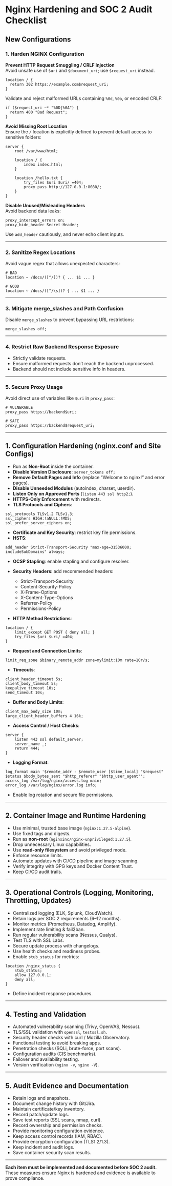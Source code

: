 # Nginx Hardening and SOC 2 Audit Checklist

## New Configurations

### 1. Harden NGINX Configuration

**Prevent HTTP Request Smuggling / CRLF Injection**  
Avoid unsafe use of `$uri` and `$document_uri`; use `$request_uri` instead.

```nginx
location / {
  return 302 https://example.com$request_uri;
}
```

Validate and reject malformed URLs containing `%0d`, `%0a`, or encoded CRLF:

```nginx
if ($request_uri ~* "%0D|%0A") {
  return 400 "Bad Request";
}
```

**Avoid Missing Root Location**  
Ensure the `/` location is explicitly defined to prevent default access to sensitive folders:

```nginx
server {
    root /var/www/html;

    location / {
        index index.html;
    }

    location /hello.txt {
        try_files $uri $uri/ =404;
        proxy_pass http://127.0.0.1:8080/;
    }
}
```

**Disable Unused/Misleading Headers**  
Avoid backend data leaks:

```nginx
proxy_intercept_errors on;
proxy_hide_header Secret-Header;
```

Use `add_header` cautiously, and never echo client inputs.

---

### 2. Sanitize Regex Locations
Avoid vague regex that allows unexpected characters:

```nginx
# BAD
location ~ /docs/([^/])? { ... $1 ... }

# GOOD
location ~ /docs/([^/\s])? { ... $1 ... }
```

---

### 3. Mitigate merge_slashes and Path Confusion
Disable `merge_slashes` to prevent bypassing URL restrictions:

```nginx
merge_slashes off;
```

---

### 4. Restrict Raw Backend Response Exposure
- Strictly validate requests.  
- Ensure malformed requests don’t reach the backend unprocessed.  
- Backend should not include sensitive info in headers.  

---

### 5. Secure Proxy Usage
Avoid direct use of variables like `$uri` in `proxy_pass`:

```nginx
# VULNERABLE
proxy_pass https://backend$uri;

# SAFE
proxy_pass https://backend$request_uri;
```

---

## 1. Configuration Hardening (nginx.conf and Site Configs)

- Run as **Non-Root** inside the container.  
- **Disable Version Disclosure**: `server_tokens off;`  
- **Remove Default Pages and Info** (replace “Welcome to nginx!” and error pages).  
- **Disable Unneeded Modules** (autoindex, charset, userdir).  
- **Listen Only on Approved Ports** (`listen 443 ssl http2;`).  
- **HTTPS-Only Enforcement** with redirects.  
- **TLS Protocols and Ciphers**:  

```nginx
ssl_protocols TLSv1.2 TLSv1.3;
ssl_ciphers HIGH:!aNULL:!MD5;
ssl_prefer_server_ciphers on;
```

- **Certificate and Key Security**: restrict key file permissions.  
- **HSTS**:  

```nginx
add_header Strict-Transport-Security "max-age=31536000; includeSubDomains" always;
```

- **OCSP Stapling**: enable stapling and configure resolver.  
- **Security Headers**: add recommended headers:  
  - Strict-Transport-Security  
  - Content-Security-Policy  
  - X-Frame-Options  
  - X-Content-Type-Options  
  - Referrer-Policy  
  - Permissions-Policy  

- **HTTP Method Restrictions**:  

```nginx
location / {
    limit_except GET POST { deny all; }
    try_files $uri $uri/ =404;
}
```

- **Request and Connection Limits**:  

```nginx
limit_req_zone $binary_remote_addr zone=mylimit:10m rate=10r/s;
```

- **Timeouts**:  

```nginx
client_header_timeout 5s;
client_body_timeout 5s;
keepalive_timeout 10s;
send_timeout 10s;
```

- **Buffer and Body Limits**:  

```nginx
client_max_body_size 10m;
large_client_header_buffers 4 16k;
```

- **Access Control / Host Checks**:  

```nginx
server {
    listen 443 ssl default_server;
    server_name _;
    return 444;
}
```

- **Logging Format**:  

```nginx
log_format main '$remote_addr - $remote_user [$time_local] "$request" $status $body_bytes_sent "$http_referer" "$http_user_agent"';
access_log /var/log/nginx/access.log main;
error_log /var/log/nginx/error.log info;
```

- Enable log rotation and secure file permissions.  

---

## 2. Container Image and Runtime Hardening

- Use minimal, trusted base image (`nginx:1.27.5-alpine`).  
- Use fixed tags and digests.  
- Run as **non-root** (`nginxinc/nginx-unprivileged:1.27.5`).  
- Drop unnecessary Linux capabilities.  
- Use **read-only filesystem** and avoid privileged mode.  
- Enforce resource limits.  
- Automate updates with CI/CD pipeline and image scanning.  
- Verify integrity with GPG keys and Docker Content Trust.  
- Keep CI/CD audit trails.  

---

## 3. Operational Controls (Logging, Monitoring, Throttling, Updates)

- Centralized logging (ELK, Splunk, CloudWatch).  
- Retain logs per SOC 2 requirements (6–12 months).  
- Monitor metrics (Prometheus, Datadog, Amplify).  
- Implement rate limiting & fail2ban.  
- Run regular vulnerability scans (Nessus, Qualys).  
- Test TLS with SSL Labs.  
- Secure update process with changelogs.  
- Use health checks and readiness probes.  
- Enable `stub_status` for metrics:  

```nginx
location /nginx_status {
    stub_status;
    allow 127.0.0.1;
    deny all;
}
```

- Define incident response procedures.  

---

## 4. Testing and Validation

- Automated vulnerability scanning (Trivy, OpenVAS, Nessus).  
- TLS/SSL validation with `openssl`, `testssl.sh`.  
- Security header checks with curl / Mozilla Observatory.  
- Functional testing to avoid breaking apps.  
- Penetration checks (SQLi, brute-force, port scans).  
- Configuration audits (CIS benchmarks).  
- Failover and availability testing.  
- Version verification (`nginx -v`, `nginx -V`).  

---

## 5. Audit Evidence and Documentation

- Retain logs and snapshots.  
- Document change history with Git/Jira.  
- Maintain certificate/key inventory.  
- Record patch/update logs.  
- Save test reports (SSL scans, nmap, curl).  
- Record ownership and permission checks.  
- Provide monitoring configuration evidence.  
- Keep access control records (IAM, RBAC).  
- Provide encryption configuration (TLS1.2/1.3).  
- Keep incident and audit logs.  
- Save container security scan results.  

---

**Each item must be implemented and documented before SOC 2 audit.**  
These measures ensure Nginx is hardened and evidence is available to prove compliance.  
